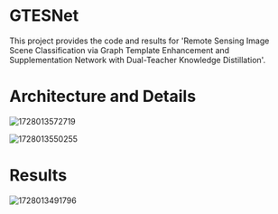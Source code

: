 # GTESNet

This project provides the code and results for 'Remote Sensing Image Scene Classification via Graph Template Enhancement and Supplementation Network with Dual-Teacher Knowledge Distillation'.


# Architecture and Details
![1728013572719](https://github.com/user-attachments/assets/2df631e1-e692-462d-ae2f-a403fcb1dc87)

![1728013550255](https://github.com/user-attachments/assets/fbbc870d-9b09-46dc-b4ec-8cbc6699faf0)




# Results
![1728013491796](https://github.com/user-attachments/assets/569c790e-27c6-408b-9ae6-47bdffa311db)







